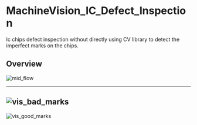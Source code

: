 # MachineVision_IC_Defect_Inspection
Ic chips defect inspection without directly using CV library to detect the imperfect marks on the chips. 
## Overview 
![mid_flow](https://user-images.githubusercontent.com/69750888/207832813-c1c4161c-33b1-4def-9fe0-965caf32f593.png)

----
![vis_bad_marks](https://user-images.githubusercontent.com/69750888/207832478-c7394b23-9d50-400b-ae2f-7f07fc5f456a.PNG)
----

![vis_good_marks](https://user-images.githubusercontent.com/69750888/207832506-7414441b-6dbf-4cd8-bb14-075292bd1e15.PNG)